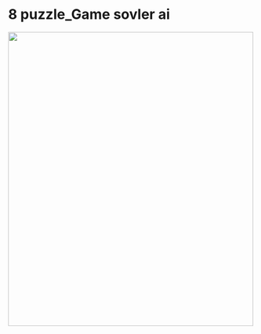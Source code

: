 # 8 puzzle_Game sovler ai

<img src="https://media.tenor.com/images/6de3ef7b6281d32776f03afec6c5fcd3/tenor.gif" width="500" height="600">
